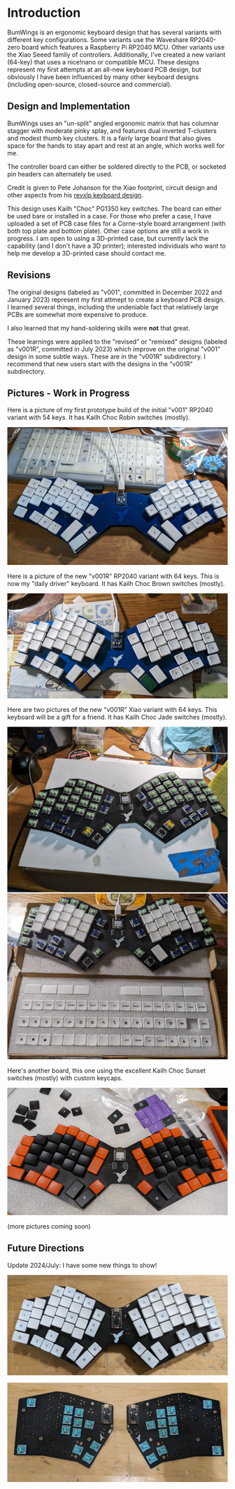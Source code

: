 # Introduction
BumWings is an ergonomic keyboard design that has several variants with different key configurations.  Some variants use the Waveshare RP2040-zero board which features a Raspberry Pi RP2040 MCU.  Other variants use the Xiao Seeed family of controllers.  Additionally, I've created a new variant (64-key) that uses a nice!nano or compatible MCU.  These designs represent my first attempts at an all-new keyboard PCB design, but obviously I have been influenced by many other keyboard designs (including open-source, closed-source and commercial).

## Design and Implementation

BumWings uses an "un-split" angled ergonomic matrix that has columnar stagger with moderate pinky splay, and features dual inverted T-clusters and modest thumb key clusters.  It is a fairly large board that also gives space for the hands to stay apart and rest at an angle, which works well for me.

The controller board can either be soldered directly to the PCB, or socketed pin headers can alternately be used.

Credit is given to Pete Johanson for the Xiao footprint, circuit design and other aspects from his [revxlp keyboard design](https://gitlab.com/lpgalaxy/revxlp).

This design uses Kailh "Choc" PG1350 key switches.  The board can either be used bare or installed in a case.  For those who prefer a case, I have uploaded a set of PCB case files for a Corne-style board arrangement (with both top plate and bottom plate).  Other case options are still a work in progress.  I am open to using a 3D-printed case, but currently lack the capability (and I don't have a 3D printer); interested individuals who want to help me develop a 3D-printed case should contact me.

## Revisions

The original designs (labeled as "v001", committed in December 2022 and January 2023) represent my first attmept to create a keyboard PCB design.  I learned several things, including the undeniable fact that relatively large PCBs are somewhat more expensive to produce. 

I also learned that my hand-soldering skills were **not** that great.  

These learnings were applied to the "revised" or "remixed" designs (labeled as "v001R", committed in July 2023) which improve on the original "v001" design in some subtle ways.  These are in the "v001R" subdirectory.  I recommend that new users start with the designs in the "v001R" subdirectory.

## Pictures - Work in Progress

Here is a picture of my first prototype build of the initial "v001" RP2040 variant with 54 keys.  It has Kailh Choc Robin switches (mostly).

![](doc/bumwings_v001_prototype_first_build.jpg)

Here is a picture of the new "v001R" RP2040 variant with 64 keys.  This is now my "daily driver" keyboard.  It has Kailh Choc Brown switches (mostly).

![](doc/bumwings_v001R64_rp2040zero_build_daily.jpg)

Here are two pictures of the new "v001R" Xiao variant with 64 keys.  This keyboard will be a gift for a friend.  It has Kailh Choc Jade switches (mostly).

![](doc/bumwings_v001R64_xiao_sd_build_wip.jpg)
![](doc/bumwings_v001R64_xiao_sd_build_keycaps.jpg)

Here's another board, this one using the excellent Kailh Choc Sunset switches (mostly) with custom keycaps.

![](doc/bumwings_v001R64_xiao_sd_build_keycaps2_spooky.jpg)


(more pictures coming soon)

## Future Directions

Update 2024/July: I have some new things to show!

![](doc/bumwings_v001R64_nano_keycaps.jpg)

![](doc/bumsplitwings_v001R66_nano_keycaps.jpg)




